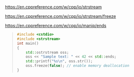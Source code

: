 https://en.cppreference.com/w/cpp/io/strstream

https://en.cppreference.com/w/cpp/io/strstream/freeze

https://en.cppreference.com/w/cpp/io/manip/ends

> ```cpp
> #include <cstdio>
> #include <strstream>
> int main()
> {
>     std::ostrstream oss;
>     oss << "Sample text: " << 42 << std::ends;
>     std::printf("%s\n", oss.str());
>     oss.freeze(false); // enable memory deallocation
> }
> ```
